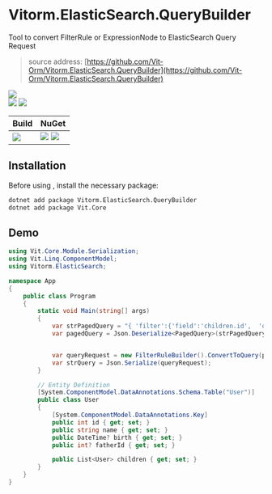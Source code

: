 ﻿
# Vitorm.ElasticSearch.QueryBuilder
Tool to convert FilterRule or ExpressionNode to ElasticSearch Query Request
>source address: [https://github.com/Vit-Orm/Vitorm.ElasticSearch.QueryBuilder](https://github.com/Vit-Orm/Vitorm.ElasticSearch.QueryBuilder)    

![](https://img.shields.io/github/license/Vit-Orm/Vitorm.ElasticSearch.svg)  
![](https://img.shields.io/github/repo-size/Vit-Orm/Vitorm.ElasticSearch.svg)  ![](https://img.shields.io/github/last-commit/Vit-Orm/Vitorm.ElasticSearch.svg)  
 

| Build | NuGet |
| -------- | -------- |
|![](https://github.com/Vit-Orm/Vitorm.ElasticSearch/workflows/ki_devops3/badge.svg) | [![](https://img.shields.io/nuget/v/Vitorm.ElasticSearch.svg)](https://www.nuget.org/packages/Vitorm.ElasticSearch.QueryBuilder) ![](https://img.shields.io/nuget/dt/Vitorm.ElasticSearch.QueryBuilder.svg) |




## Installation
Before using , install the necessary package:    
``` bash
dotnet add package Vitorm.ElasticSearch.QueryBuilder
dotnet add package Vit.Core
```

## Demo
``` csharp
using Vit.Core.Module.Serialization;
using Vit.Linq.ComponentModel;
using Vitorm.ElasticSearch;

namespace App
{
    public class Program
    {
        static void Main(string[] args)
        {
            var strPagedQuery = "{ 'filter':{'field':'children.id',  'operator': '=',  'value': 1 },  'orders':[{'field':'id','asc':false}],  'page':{'pageSize':2, 'pageIndex':1}  }".Replace("'", "\"");
            var pagedQuery = Json.Deserialize<PagedQuery>(strPagedQuery);


            var queryRequest = new FilterRuleBuilder().ConvertToQuery(pagedQuery.filter);
            var strQuery = Json.Serialize(queryRequest);
        }

        // Entity Definition
        [System.ComponentModel.DataAnnotations.Schema.Table("User")]
        public class User
        {
            [System.ComponentModel.DataAnnotations.Key]
            public int id { get; set; }
            public string name { get; set; }
            public DateTime? birth { get; set; }
            public int? fatherId { get; set; }

            public List<User> children { get; set; }
        }
    }
}
```
